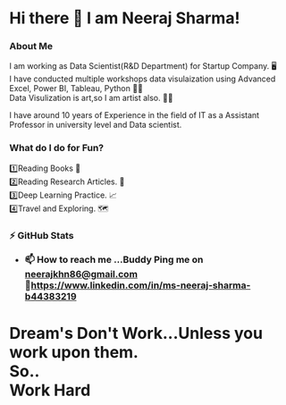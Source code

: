 <h1> Hi there 👋 I am Neeraj Sharma!</h1>
<h3>About Me</h3>
I am working as Data Scientist(R&D Department) for Startup Company. 🖥️
<br>
I have conducted multiple workshops data visulaization using Advanced Excel, Power BI, Tableau, Python 👩‍🏫
<br>
Data Visulization is art,so I am artist also. 👩‍🎨

I have around 10 years of Experience in the field of IT as a Assistant Professor in university level and Data scientist.

<h3>
What do I do for Fun?</h3>
1️⃣Reading Books 📖<br>
2️⃣Reading Research Articles. 📑<br>
3️⃣Deep Learning Practice. 📈<br>
4️⃣Travel and Exploring. 🗺️

  <h3>

   
⚡ GitHub Stats
- 📫 How to reach me ...Buddy Ping me on neerajkhn86@gmail.com<br>
                              🔗https://www.linkedin.com/in/ms-neeraj-sharma-b44383219
<H1>
Dream's Don't Work...Unless you work upon them.<br>
So..<br>Work Hard<br>
 
